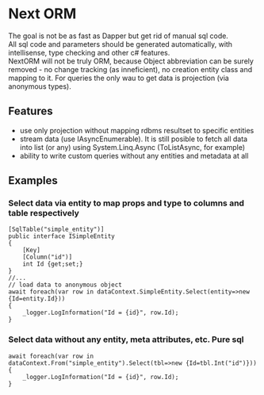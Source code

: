 # Next ORM
The goal is not be as fast as Dapper but get rid of manual sql code.\
All sql code and parameters should be generated automatically, with intellisense, type checking and other c# features.\
NextORM will not be truly ORM, because Object abbreviation can be surely removed - no change tracking (as inneficient), no creation entity class and mapping to it. For queries the only wau to get data is projection (via anonymous types). 
## Features
* use only projection without mapping rdbms resultset to specific entities
* stream data (use IAsyncEnumerable). It is still posible to fetch all data into list (or any) using System.Linq.Async (ToListAsync, for example)
* ability to write custom queries without any entities and metadata at all 
## Examples
### Select data via entity to map props and type to columns and table respectively
    [SqlTable("simple_entity")]
    public interface ISimpleEntity
    {
        [Key]
        [Column("id")]
        int Id {get;set;}
    }
    //...
    // load data to anonymous object
    await foreach(var row in dataContext.SimpleEntity.Select(entity=>new {Id=entity.Id}))
    {
        _logger.LogInformation("Id = {id}", row.Id);
    }
### Select data without any entity, meta attributes, etc. Pure sql
    await foreach(var row in dataContext.From("simple_entity").Select(tbl=>new {Id=tbl.Int("id")}))
    {
        _logger.LogInformation("Id = {id}", row.Id);
    }